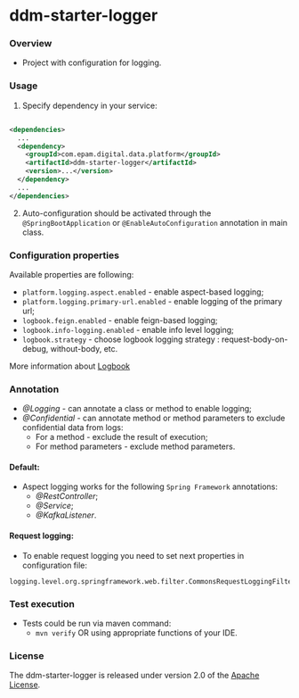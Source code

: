# ddm-starter-logger

### Overview

* Project with configuration for logging.

### Usage

1. Specify dependency in your service:

```xml

<dependencies>
  ...
  <dependency>
    <groupId>com.epam.digital.data.platform</groupId>
    <artifactId>ddm-starter-logger</artifactId>
    <version>...</version>
  </dependency>
  ...
</dependencies>
```

2. Auto-configuration should be activated through the `@SpringBootApplication`
   or `@EnableAutoConfiguration` annotation in main class.

### Configuration properties

Available properties are following:

* `platform.logging.aspect.enabled` - enable aspect-based logging;
* `platform.logging.primary-url.enabled` - enable logging of the primary url;
* `logbook.feign.enabled` - enable feign-based logging;
* `logbook.info-logging.enabled` - enable info level logging;
* `logbook.strategy` -  choose logbook logging strategy : request-body-on-debug, without-body, etc.

More information about [Logbook](https://github.com/zalando/logbook)

### Annotation

* *@Logging* - can annotate a class or method to enable logging;
* *@Confidential* - can annotate method or method parameters to exclude confidential data from logs:
    - For a method - exclude the result of execution;
    - For method parameters - exclude method parameters.

#### Default:

* Aspect logging works for the following `Spring Framework` annotations:
    - *@RestController*;
    - *@Service*;
    - *@KafkaListener*.

#### Request logging:

* To enable request logging you need to set next properties in configuration file:

```properties
logging.level.org.springframework.web.filter.CommonsRequestLoggingFilter=DEBUG
```

### Test execution

* Tests could be run via maven command:
  * `mvn verify` OR using appropriate functions of your IDE.
  
### License

The ddm-starter-logger is released under version 2.0 of
the [Apache License](https://www.apache.org/licenses/LICENSE-2.0).